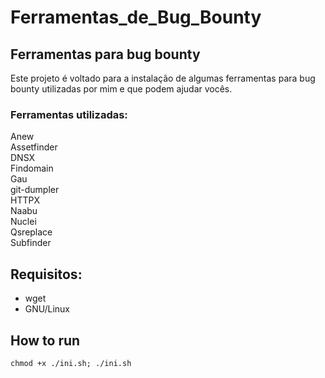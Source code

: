 # Ferramentas_de_Bug_Bounty


## Ferramentas para bug bounty
Este projeto é voltado para a instalação de algumas ferramentas para bug bounty utilizadas por mim e que podem ajudar vocês.
### Ferramentas utilizadas:
Anew <br />
Assetfinder <br />
DNSX <br />
Findomain <br />
Gau <br />
git-dumpler <br />
HTTPX <br />
Naabu <br />
Nuclei <br />
Qsreplace <br />
Subfinder <br />
## Requisitos:
- wget
- GNU/Linux

## How to run

```
chmod +x ./ini.sh; ./ini.sh
```
